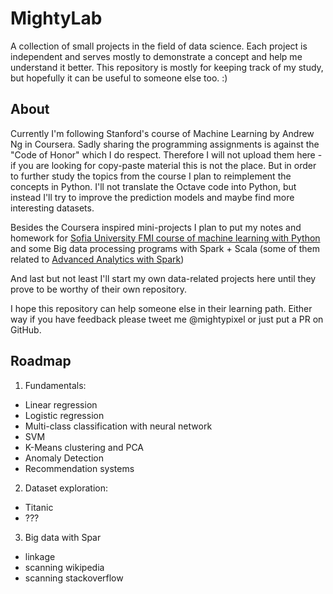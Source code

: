 # MightyLab
A collection of small projects in the field of data science. Each project is independent and serves mostly to demonstrate a concept and help me understand it better. This repository is mostly for keeping track of my study, but hopefully it can be useful to someone else too. :)

## About
Currently I'm following Stanford's course of Machine Learning by Andrew Ng in Coursera. Sadly sharing the programming
assignments is against the "Code of Honor" which I do respect. Therefore I will not upload them here - if you are looking for copy-paste material this is not the place. But in order to further study the topics from the course I plan to reimplement the concepts in Python. I'll not translate the Octave code into Python, but instead I'll try to improve the prediction models and maybe find more interesting datasets.

Besides the Coursera inspired mini-projects I plan to put my notes and homework for [Sofia University FMI course of machine learning with Python](http://fmi.machine-learning.bg/ "Course Website")
and some Big data processing programs with Spark + Scala (some of them related to [Advanced Analytics with Spark](http://shop.oreilly.com/product/0636920035091.do))

And last but not least I'll start my own data-related projects here until they prove to be worthy of their own repository.


I hope this repository can help someone else in their learning path. Either way if you have feedback please tweet me @mightypixel or just put a PR on GitHub.

## Roadmap
1. Fundamentals:
  - Linear regression
  - Logistic regression
  - Multi-class classification with neural network
  - SVM
  - K-Means clustering and PCA
  - Anomaly Detection
  - Recommendation systems
2. Dataset exploration:
  - Titanic
  - ???
3. Big data with Spar
  - linkage
  - scanning wikipedia
  - scanning stackoverflow

